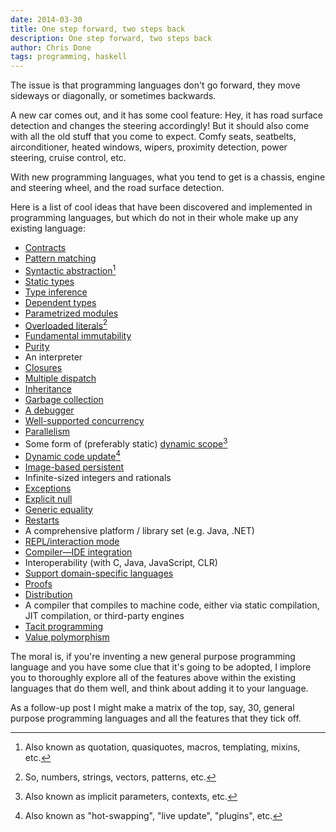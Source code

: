 ```yaml
---
date: 2014-03-30
title: One step forward, two steps back
description: One step forward, two steps back
author: Chris Done
tags: programming, haskell
---
```


The issue is that programming languages don't go forward, they move
sideways or diagonally, or sometimes backwards.

A new car comes out, and it has some cool feature: Hey, it has road
surface detection and changes the steering accordingly! But it should
also come with all the old stuff that you come to expect. Comfy seats,
seatbelts, airconditioner, heated windows, wipers, proximity
detection, power steering, cruise control, etc.

With new programming languages, what you tend to get is a chassis,
engine and steering wheel, and the road surface detection.

Here is a list of cool ideas that have been discovered and implemented
in programming languages, but which do not in their whole make up any
existing language:

* [Contracts](http://en.wikipedia.org/wiki/Design_by_contract)
* [Pattern matching](http://en.wikipedia.org/wiki/Pattern_matching)
* [Syntactic abstraction](http://c2.com/cgi/wiki?SyntacticAbstraction)[^1]
* [Static types](http://en.wikipedia.org/wiki/Type_system)
* [Type inference](http://en.wikipedia.org/wiki/Type_inference)
* [Dependent types](http://en.wikipedia.org/wiki/Dependent_type)
* [Parametrized modules](http://en.wikipedia.org/wiki/Standard_ML#Module_system)
* [Overloaded literals](http://www.haskell.org/ghc/docs/7.0.4/html/users_guide/type-class-extensions.html#overloaded-strings)[^5]
* [Fundamental immutability](http://en.wikipedia.org/wiki/Immutable_object)
* [Purity](http://en.wikipedia.org/wiki/Purely_functional)
* An interpreter
* [Closures](http://en.wikipedia.org/wiki/Closure_%28computer_programming%29)
* [Multiple dispatch](http://en.wikipedia.org/wiki/Multiple_dispatch)
* [Inheritance](http://en.wikipedia.org/wiki/Inheritance_%28object-oriented_programming%29)
* [Garbage collection](http://en.wikipedia.org/wiki/Garbage_collection_%28computer_science%29)
* [A debugger](http://en.wikipedia.org/wiki/Debugger)
* [Well-supported concurrency](http://en.wikipedia.org/wiki/Concurrency_%28computer_science%29)
* [Parallelism](http://en.wikipedia.org/wiki/Parallel_computing)
* Some form of (preferably static) [dynamic scope](http://en.wikipedia.org/wiki/Scope_%28computer_science%29#Dynamic_scoping)[^3]
* [Dynamic code update](http://en.wikipedia.org/wiki/Hot_swapping)[^2]
* [Image-based persistent](http://en.wikipedia.org/wiki/Smalltalk#Image-based_persistence)
* Infinite-sized integers and rationals
* [Exceptions](http://en.wikipedia.org/wiki/Exception_handling)
* [Explicit null](http://en.wikipedia.org/wiki/Nullable_type)
* [Generic equality](http://www.haskell.org/tutorial/classes.html)
* [Restarts](http://www.gigamonkeys.com/book/beyond-exception-handling-conditions-and-restarts.html)
* A comprehensive platform / library set (e.g. Java, .NET)
* [REPL/interaction mode](http://en.wikipedia.org/wiki/Read%E2%80%93eval%E2%80%93print_loop)
* [Compiler—IDE integration](http://common-lisp.net/project/slime/)
* Interoperability (with C, Java, JavaScript, CLR)
* [Support domain-specific languages](http://en.wikipedia.org/wiki/Domain-specific_language)
* [Proofs](http://en.wikipedia.org/wiki/Proof_assistant)
* [Distribution](http://en.wikipedia.org/wiki/Erlang_%28programming_language%29#Concurrency_and_distribution_orientation)
* A compiler that compiles to machine code, either via static
  compilation, JIT compilation, or third-party engines
* [Tacit programming](http://en.wikipedia.org/wiki/Tacit_programming)
* [Value polymorphism](http://chrisdone.com/posts/value-polymorphism)

The moral is, if you're inventing a new general purpose programming
language and you have some clue that it's going to be adopted, I
implore you to thoroughly explore all of the features above within the
existing languages that do them well, and think about adding it to
your language.

As a follow-up post I might make a matrix of the top, say, 30, general
purpose programming languages and all the features that they tick off.

[^1]: Also known as quotation, quasiquotes, macros, templating,
      mixins, etc.
[^2]: Also known as "hot-swapping", "live update", "plugins", etc.

[^3]: Also known as implicit parameters, contexts, etc.

[^5]: So, numbers, strings, vectors, patterns, etc.
